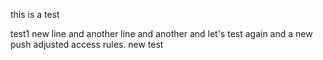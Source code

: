 this is a test

test1
new line
and another line
and another
and let's test again
and a new push
adjusted access rules. new test
